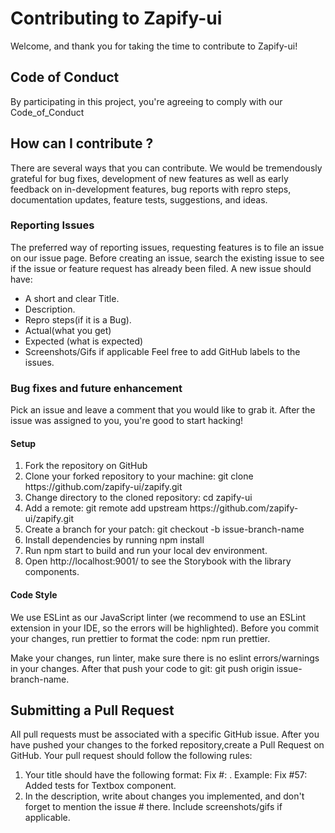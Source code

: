 <h1>Contributing to Zapify-ui</h1>
<p>Welcome, and thank you for taking the time to contribute to Zapify-ui!</p>
<h2>Code of Conduct</h2>
<p>By participating in this project, you're agreeing to comply with our Code_of_Conduct</p>
<h2>How can I contribute ?</h2>
<p> There are several ways that you can contribute. We would be tremendously grateful for bug fixes, development of new features as well as early feedback on in-development features, bug reports with repro steps, documentation updates, feature tests, suggestions, and ideas.</p>
  <h3> Reporting Issues </h3>
  <p>The preferred way of reporting issues, requesting features is to file an issue on our issue page. Before creating an issue, search the existing issue to see if the issue or feature request has already been filed. A new issue should have:</p>
  <ul>
  <li>A short and clear Title.</li>
  <li>Description.</li>
  <li>Repro steps(if it is a Bug).</li>
  <li>Actual(what you get)</li>
  <li>Expected (what is expected)</li>
  <li>Screenshots/Gifs if applicable Feel free to add GitHub labels to the issues.</li>
  </ul>
  <p><h3>Bug fixes and future enhancement</h3></p>
  <p>Pick an issue and leave a comment that you would like to grab it. After the issue was assigned to you, you're good to start hacking!</p>
  <p><h4>Setup</h4></p>
      <ol>
  <li>Fork the repository on GitHub</li>
  <li>Clone your forked repository to your machine: git clone https://github.com/zapify-ui/zapify.git</li>
  <li>Change directory to the cloned repository: cd zapify-ui</li>
  <li>Add a remote: git remote add upstream https://github.com/zapify-ui/zapify.git</li>
  <li>Create a branch for your patch: git checkout -b issue-branch-name</li>
  <li>Install dependencies by running npm install</li>
  <li>Run npm start to build and run your local dev environment.</li>
  <li>Open http://localhost:9001/ to see the Storybook with the library components.</li>
      </ol>
  <h4>Code Style</h4>
  <p>We use ESLint as our JavaScript linter (we recommend to use an ESLint extension in your IDE, so the errors will be highlighted). Before you commit your changes, run prettier to format the code: npm run prettier.</p>
  <p>Make your changes, run linter, make sure there is no eslint errors/warnings in your changes. After that push your code to git: git push origin issue-branch-name.</p>
  <p><h2>Submitting a Pull Request</h2></p>
  <p>All pull requests must be associated with a specific GitHub issue. After you have pushed your changes to the forked repository,create a Pull Request on GitHub. Your pull request should follow the following rules:</p>
<ol>
<li>Your title should have the following format: Fix #<issueId>: <description>. Example: Fix #57: Added tests for Textbox component.</li>
<li>In the description, write about changes you implemented, and don't forget to mention the issue # there. Include screenshots/gifs if applicable.</li>
  </ol>
